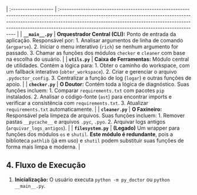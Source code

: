 | :------------------ | :----------------------------------------------------------------------------------------------------------------------------------------------------------------------------------------------------------------------------------------------------------------------------------------------------- |
| **`__main__.py`**   | **Orquestrador Central (CLI):** Ponto de entrada da aplicação. Responsável por: 1. Analisar argumentos de linha de comando (`argparse`). 2. Iniciar o menu interativo (`rich`) se nenhum argumento for passado. 3. Chamar as funções dos módulos `checker` e `cleaner` com base na escolha do usuário. |
| **`utils.py`**      | **Caixa de Ferramentas:** Módulo central de utilidades. Contém a lógica para: 1. Obter o caminho do workspace, com um fallback interativo (`obter_workspace`). 2. Criar e gerenciar o arquivo `.pydoctor_config`. 3. Centralizar a função de log (`logar`) e outras funções de apoio.                  |
| **`checker.py`**    | **O Doutor:** Contém toda a lógica de diagnóstico. Suas funções incluem: 1. Comparar `requirements.txt` com pacotes `pip` instalados. 2. Analisar o código-fonte (`ast`) para encontrar imports e verificar a consistência com `requirements.txt`. 3. Atualizar `requirements.txt` automaticamente.    |
| **`cleaner.py`**    | **O Faxineiro:** Responsável pela limpeza de arquivos. Suas funções incluem: 1. Remover pastas `__pycache__` e arquivos `.pyc`, `.pyo`. 2. Arquivar logs antigos (`arquivar_logs_antigos`).                                                                                                            |
| **`filesystem.py`** | **(Legado)** Um wrapper para funções dos módulos `os` e `shutil`. **Este módulo é redundante**, pois a biblioteca `pathlib` (já em uso) e `shutil` podem substituir suas funções de forma mais limpa e moderna.                                                                                        |

## 4. Fluxo de Execução

1.  **Inicialização:** O usuário executa `python -m py_doctor` ou `python __main__.py`.
